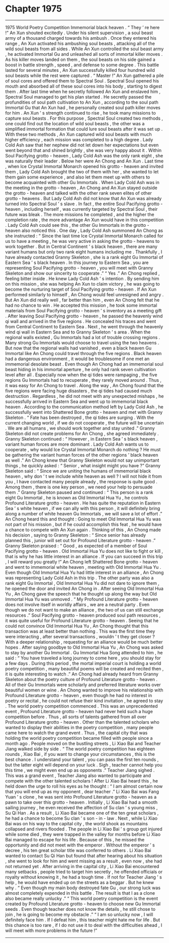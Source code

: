 
# Chapter 1975


---

1975 World Poetry Competition Immemorial black heaven .
“ They ’ re here !” An Xun shouted excitedly .
Under his silent supervision , a soul beast army of a thousand charged towards his ambush .
Once they entered his range , An Xun activated his ambushing soul beasts , attacking all of the wild soul beasts from all sides .
While An Xun controlled the soul beast army , he activated Immortal Gu and unleashed all sorts of immortal killer moves .
As his killer moves landed on them , the soul beasts on his side gained a boost in battle strength , speed , and defense to some degree .
This battle lasted for several minutes , An Xun successfully killed four hundred wild soul beasts while the rest were captured .
“ Master !” An Xun gathered a pile of soul cores and offered them to Spectral Soul .
Spectral Soul opened his mouth and absorbed all of these soul cores into his body , starting to digest them .
After last time when he secretly followed An Xun and enslaved him , Spectral Soul managed to get his plan started .
He secretly passed the profundities of soul path cultivation to An Xun , according to the soul path Immortal Gu that An Xun had , he personally created soul path killer moves for him .
An Xun ’ s strength continued to rise , he took many missions to capture soul beasts .
For this purpose , Spectral Soul created two methods , one could find out the location of wild soul beasts , the other was a simplified immortal formation that could lure soul beasts after it was set up .
With these two methods , An Xun captured wild soul beasts with much higher efficiency , each mission was completed to a high degree .
Lady Cold Ash saw that her nephew did not let down her expectations but even went beyond that and shined brightly , she was very happy about it .
Within Soul Pacifying grotto - heaven , Lady Cold Ash was the only rank eight , she was naturally their leader .
Below her were An Chong and An Xun . Last time , when Ice Crystal Immortal Monarch opened his grotto - heaven and invited them , Lady Cold Ash brought the two of them with her , she wanted to let them gain some experience , and also let them meet up with others to become acquainted with other Gu Immortals .
When Lady Cold Ash was in the meeting in the grotto - heaven , An Chong and An Xun stayed outside the grotto - heaven and talked with the other rank seven elites of other grotto - heavens .
But Lady Cold Ash did not know that An Xun was already turned into Spectral Soul ’ s slave . In fact , the entire Soul Pacifying grotto - heaven , including herself , was currently targeted by Spectral Soul , their future was bleak .
The more missions he completed , and the higher the completion rate , the more advantage An Xun would have in this competition .
Lady Cold Ash could see this , the other Gu Immortals in the grotto - heaven also noticed this .
One day , Lady Cold Ash summoned An Chong as she instructed : “ Since the last time Ice Crystal Immortal Monarch called for us to have a meeting , he was very active in asking the grotto - heavens to work together . But in Central Continent ’ s black heaven , there are many variant humans but only two rank eight humans including me . Thankfully , I have already contacted Granny Skeleton , she is a rank eight Gu Immortal of Eastern Sea ’ s black heaven . In this journey to Eastern Sea , you are representing Soul Pacifying grotto - heaven , you will meet with Granny Skeleton and show our sincerity to cooperate .”
“ Yes .” An Chong replied , feeling bitter inside .
He knew Lady Cold Ash ’ s intention .
By sending him on this mission , she was helping An Xun to claim victory , he was going to become the nurturing target of Soul Pacifying grotto - heaven .
If An Xun performed similarly to himself , An Chong would feel unresigned and angry . But An Xun did really well , far better than him , even An Chong felt that he had no chance to win .
He accepted this mission , he took some immortal materials from Soul Pacifying grotto - heaven ’ s inventory as a meeting gift .
After leaving Soul Pacifying grotto - heaven , he passed the heavenly wind qi wall and arrived in the five regions .
He concealed his traces and went from Central Continent to Eastern Sea . Next , he went through the heavenly wind qi wall in Eastern Sea and to Granny Skeleton ’ s area .
When the regional walls existed , Gu Immortals had a lot of trouble crossing regions . Many strong Gu Immortals would choose to travel using the two heavens .
But now that the regional walls had vanished , even a black heaven Gu Immortal like An Chong could travel through the five regions .
Black heaven had a dangerous environment , it would be troublesome if one met an immemorial desolate beast . Even though An Chong had an immemorial soul beast hiding in his immortal aperture , he only had rank seven cultivation level after all . Especially now when the qi tides were rampaging , the five regions Gu Immortals had to recuperate , they rarely moved around . Thus , it was easy for An Chong to travel .
Along the way , An Chong found that the five regions were facing huge disasters , the qi tides had caused much destruction .
Regardless , he did not meet with any unexpected mishaps , he successfully arrived in Eastern Sea and went up to immemorial black heaven . According to the communication method left by Lady Cold Ash , he successfully went into Shattered Bone grotto - heaven and met with Granny Skeleton .
“ Fate has been destroyed , the qi tides are surging . With the current changing world , if we do not cooperate , the future will be uncertain . We are all humans , we should work together and stay united .” Granny Skeleton did not create problems for An Chong , she agreed immediately .
Granny Skeleton continued : “ However , in Eastern Sea ’ s black heaven , variant human forces are more dominant . Lady Cold Ash wants us to cooperate , why would Ice Crystal Immortal Monarch do nothing ? He must be gathering the variant human forces of the other regions ’ black heaven as well .”
An Chong knew that Granny Skeleton would not say unimportant things , he quickly asked : “ Senior , what insight might you have ?”
Granny Skeleton said : “ Since we are uniting the humans of immemorial black heaven , why don ’ t we include white heaven as well ? I will not hide it from you , I have contacted many people already , the response is quite good . Among them , there is one key person , we need your help to persuade them .”
Granny Skeleton paused and continued : “ This person is a rank eight Gu Immortal , he is known as Old Immortal Hua Yu , he controls Profound Literature grotto - heaven . He has quite the reputation in Eastern Sea ’ s white heaven , if we can ally with this person , it will definitely bring along a number of white heaven Gu Immortals , we will save a lot of effort .”
An Chong heard this and thought : Going to meet Old Immortal Hua Yu was not part of his mission , but if he could accomplish this feat , he would have a chance to compete with An Xun again .
Thinking of this , An Chong made his decision , saying to Granny Skeleton : “ Since senior has already planned this , junior will set out for Profound Literature grotto - heaven .”
Granny Skeleton praised : “ Good , as expected of a member of Soul Pacifying grotto - heaven . Old Immortal Hua Yu does not like to fight or kill , that is why he has little interest in an alliance . If you can succeed in this trip , I will reward you greatly !”
An Chong left Shattered Bone grotto - heaven and went to immemorial white heaven , meeting with Old Immortal Hua Yu .
Even though Old Immortal Hua Yu had little interest in an alliance , An Chong was representing Lady Cold Ash in this trip . The other party was also a rank eight Gu Immortal , Old Immortal Hua Yu did not dare to ignore them , he opened the door and invited An Chong in .
After seeing Old Immortal Hua Yu , An Chong gave the speech that he thought up along the way but Old Immortal Hua Yu was unmoved .
“ My Profound Literature grotto - heaven does not involve itself in worldly affairs , we are a neutral party . Even though we do not want to make an alliance , the two of us can still exchange resources .”
Soul Pacifying grotto - heaven produced soul path resources , it was quite useful for Profound Literature grotto - heaven .
Seeing that he could not convince Old Immortal Hua Yu , An Chong thought that this transaction was at least better than nothing . This was the first time they were interacting , after several transactions , wouldn ’ t they get closer ?
With a deeper relationship , requesting for an alliance would be much better hopes .
After saying goodbye to Old Immortal Hua Yu , An Chong was asked to stay by another Gu Immortal .
Gu Immortal Hua Song attended to him , he said : “ You have traveled a long journey to come here , you should stay for a few days . During this period , the mortal imperial court is holding a world poetry competition , many beautiful poems will be created and recited then , it is quite interesting to watch .”
An Chong had already heard from Granny Skeleton about the poetry culture of Profound Literature grotto - heaven . All of their Gu Immortals were scholarly and preferred literature works over beautiful women or wine .
An Chong wanted to improve his relationship with Profound Literature grotto - heaven , even though he had no interest in poetry or recital , he could not refuse their kind invitation , he agreed to stay .
The world poetry competition commenced .
This was an unprecedented event , Profound Literature grotto - heaven had never held such a huge competition before . Thus , all sorts of talents gathered from all over Profound Literature grotto - heaven .
Other than the talented scholars who wanted to display their abilities in the poetry competition , many people came here to watch the grand event .
Thus , the capital city that was holding the world poetry competition became filled with people since a month ago .
People moved on the bustling streets , Li Xiao Bai and Teacher Jiang walked side by side .
“ The world poetry competition has eighteen rounds , Xiao Bai , if you want to change your circumstances , this is the best chance . I understand your talent , you can pass the first ten rounds , but the latter eight will depend on your luck . Sigh , teacher cannot help you this time , we might even end up as opponents .” Teacher Jiang sighed .
This was a grand event , Teacher Jiang also wanted to participate and compete with the other talented scholars !
After Li Xiao Bai heard this , he held down the urge to roll his eyes as he thought : “ I am almost certain now that you will end up as my opponent , dear teacher .”
Li Xiao Bai was Fang Yuan ’ s clone , he was sent into Profound Literature grotto - heaven as a pawn to take over this grotto - heaven .
Initially , Li Xiao Bai had a smooth sailing journey , he even received the affection of Su clan ’ s young miss , Su Qi Han . As a result , Li Xiao Bai became one of the ten great scholars , he had a chance to become Su clan ’ s son - in - law .
Next , while Li Xiao Bai was on his way to the capital city , the world shook as mountains collapsed and rivers flooded . The people in Li Xiao Bai ’ s group got injured while some died , they were trapped in the valley for months before Li Xiao Bai managed to escape for his life .
Because of this , he missed the opportunity and did not meet with the emperor . Without the emperor ’ s decree , his ten great scholar title was conferred to others .
Li Xiao Bai wanted to contact Su Qi Han but found that after hearing about his situation , she went to look for him and went missing as a result , even now , she had not returned yet .
After arriving in the capital city , Li Xiao Bai encountered many setbacks , people tried to target him secretly , he offended officials or royalty without knowing it , he had a tough time . If not for Teacher Jiang ’ s help , he would have ended up on the streets as a beggar .
But he knew why .
“ Even though my main body destroyed fate Gu , our strong luck was almost completely expended in this battle . The result is that I as a clone also became really unlucky .”
“ This world poetry competition is the event created by Profound Literature grotto - heaven to choose new Gu Immortal seeds . Even though teacher does not know the details , he still chose to join , he is going to become my obstacle .”
“ I am so unlucky now , I will definitely face him . If I defeat him , this teacher might hate me for life . But this chance is too rare , if I do not use it to deal with the difficulties ahead , I will meet with more problems in the future !”

---

